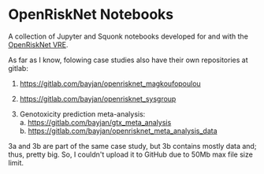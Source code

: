 # OpenRiskNet Notebooks

A collection of Jupyter and Squonk notebooks developed for and with the 
[OpenRiskNet VRE](https://home.prod.openrisknet.org/).

As far as I know, folowing case studies also have their own repositories at gitlab:
1. https://gitlab.com/bayjan/openrisknet_magkoufopoulou  
2. https://gitlab.com/bayjan/openrisknet_sysgroup  

3. Genotoxicity prediction meta-analysis:  
  a. https://gitlab.com/bayjan/gtx_meta_analysis  
  b. https://gitlab.com/bayjan/openrisknet_meta_analysis_data   
  
  3a and 3b are part of the same case study, but 3b contains mostly data and; thus, pretty big. So, I couldn't upload it to GitHub due to 50Mb max file size limit.
